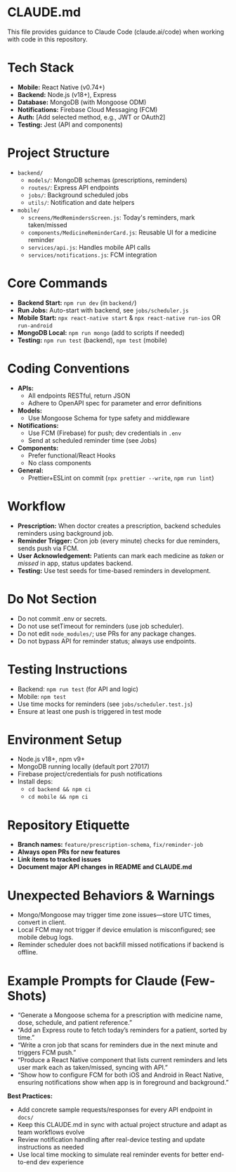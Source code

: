 # CLAUDE.md

This file provides guidance to Claude Code (claude.ai/code) when working with code in this repository.

# Tech Stack
- **Mobile:** React Native (v0.74+)
- **Backend:** Node.js (v18+), Express
- **Database:** MongoDB (with Mongoose ODM)
- **Notifications:** Firebase Cloud Messaging (FCM)
- **Auth:** [Add selected method, e.g., JWT or OAuth2]
- **Testing:** Jest (API and components)

# Project Structure
- `backend/`
  - `models/`: MongoDB schemas (prescriptions, reminders)
  - `routes/`: Express API endpoints
  - `jobs/`: Background scheduled jobs
  - `utils/`: Notification and date helpers
- `mobile/`
  - `screens/MedRemindersScreen.js`: Today's reminders, mark taken/missed
  - `components/MedicineReminderCard.js`: Reusable UI for a medicine reminder
  - `services/api.js`: Handles mobile API calls
  - `services/notifications.js`: FCM integration

# Core Commands
- **Backend Start:** `npm run dev` (in `backend/`)
- **Run Jobs:** Auto-start with backend, see `jobs/scheduler.js`
- **Mobile Start:** `npx react-native start` & `npx react-native run-ios` OR `run-android`
- **MongoDB Local:** `npm run mongo` (add to scripts if needed)
- **Testing:** `npm run test` (backend), `npm test` (mobile)

# Coding Conventions
- **APIs:**
  - All endpoints RESTful, return JSON
  - Adhere to OpenAPI spec for parameter and error definitions
- **Models:**
  - Use Mongoose Schema for type safety and middleware
- **Notifications:**
  - Use FCM (Firebase) for push; dev credentials in `.env`
  - Send at scheduled reminder time (see Jobs)
- **Components:**
  - Prefer functional/React Hooks
  - No class components
- **General:**
  - Prettier+ESLint on commit (`npx prettier --write`, `npm run lint`)

# Workflow
- **Prescription:** When doctor creates a prescription, backend schedules reminders using background job.
- **Reminder Trigger:** Cron job (every minute) checks for due reminders, sends push via FCM.
- **User Acknowledgement:** Patients can mark each medicine as _taken_ or _missed_ in app, status updates backend.
- **Testing:** Use test seeds for time-based reminders in development.

# Do Not Section
- Do not commit .env or secrets.
- Do not use setTimeout for reminders (use job scheduler).
- Do not edit `node_modules/`; use PRs for any package changes.
- Do not bypass API for reminder status; always use endpoints.

# Testing Instructions
- Backend: `npm run test` (for API and logic)
- Mobile: `npm test`
- Use time mocks for reminders (see `jobs/scheduler.test.js`)
- Ensure at least one push is triggered in test mode

# Environment Setup
- Node.js v18+, npm v9+
- MongoDB running locally (default port 27017)
- Firebase project/credentials for push notifications
- Install deps:
  - `cd backend && npm ci`
  - `cd mobile && npm ci`

# Repository Etiquette
- **Branch names:** `feature/prescription-schema`, `fix/reminder-job`
- **Always open PRs for new features**
- **Link items to tracked issues**
- **Document major API changes in README and CLAUDE.md**

# Unexpected Behaviors & Warnings
- Mongo/Mongoose may trigger time zone issues—store UTC times, convert in client.
- Local FCM may not trigger if device emulation is misconfigured; see mobile debug logs.
- Reminder scheduler does not backfill missed notifications if backend is offline.

# Example Prompts for Claude (Few-Shots)
- “Generate a Mongoose schema for a prescription with medicine name, dose, schedule, and patient reference.”
- “Add an Express route to fetch today’s reminders for a patient, sorted by time.”
- “Write a cron job that scans for reminders due in the next minute and triggers FCM push.”
- “Produce a React Native component that lists current reminders and lets user mark each as taken/missed, syncing with API.”
- “Show how to configure FCM for both iOS and Android in React Native, ensuring notifications show when app is in foreground and background.”

**Best Practices:**
- Add concrete sample requests/responses for every API endpoint in `docs/`
- Keep this CLAUDE.md in sync with actual project structure and adapt as team workflows evolve
- Review notification handling after real-device testing and update instructions as needed
- Use local time mocking to simulate real reminder events for better end-to-end dev experience
